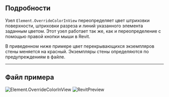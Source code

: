 ## Подробности
Узел `Element.OverrideColorInView` переопределяет цвет штриховки поверхности, штриховки разреза и линий указанного элемента заданным цветом. Этот узел работает так же, как и переопределение с помощью правой кнопки мыши в Revit.

В приведенном ниже примере цвет перекрывающихся экземпляров стены меняется на красный. Экземпляры стены определяются по предупреждениям в файле.
___
## Файл примера

![Element.OverrideColorInView](./Revit.Elements.Element.OverrideColorInView_img.jpg)
![RevitPreview](Revit.Elements.Element.OverrideColorInView_RevitPreview.png)
